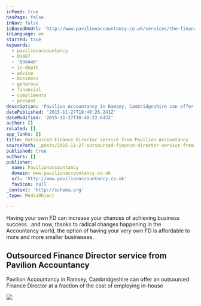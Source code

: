 ```yaml
---
inFeed: true
hasPage: false
inNav: false
isBasedOnUrl: 'http://www.pavilionaccountancy.co.uk/services/the-finance-director/'
inLanguage: en
starred: true
keywords:
  - pavilionaccountancy
  - 01487
  - '898440'
  - in-depth
  - advice
  - business
  - generous
  - financial
  - compliments
  - present
description: 'Pavilion Accountancy in Ramsey, Cambridgeshire can offer an outsourced Finance Director at a fraction of the cost of employing in-house'
datePublished: '2015-11-27T18:40:26.241Z'
dateModified: '2015-11-27T18:40:22.643Z'
author: []
related: []
app_links: []
title: Outsourced Finance Director service from Pavilion Accountancy
sourcePath: _posts/2015-11-27-outsourced-finance-director-service-from-pavilion-accountanc.md
published: true
authors: []
publisher:
  name: Pavilionaccountancy
  domain: www.pavilionaccountancy.co.uk
  url: 'http://www.pavilionaccountancy.co.uk'
  favicon: null
_context: 'http://schema.org'
_type: MediaObject

---
```

Having your own FD can increase your chances of achieving business success...and now, thanks to radical changes happening in the Accountancy world, the option of having your very own FD is affordable to more and more smaller businesses.

<article style=""><h1>Outsourced Finance Director service from Pavilion Accountancy</h1><p>Pavilion Accountancy in Ramsey, Cambridgeshire can offer an outsourced Finance Director at a fraction of the cost of employing in-house</p><img src="http://www.pavilionaccountancy.co.uk/_webedit/cached-images/62-0-0-0-9436-10000-767" /></article>